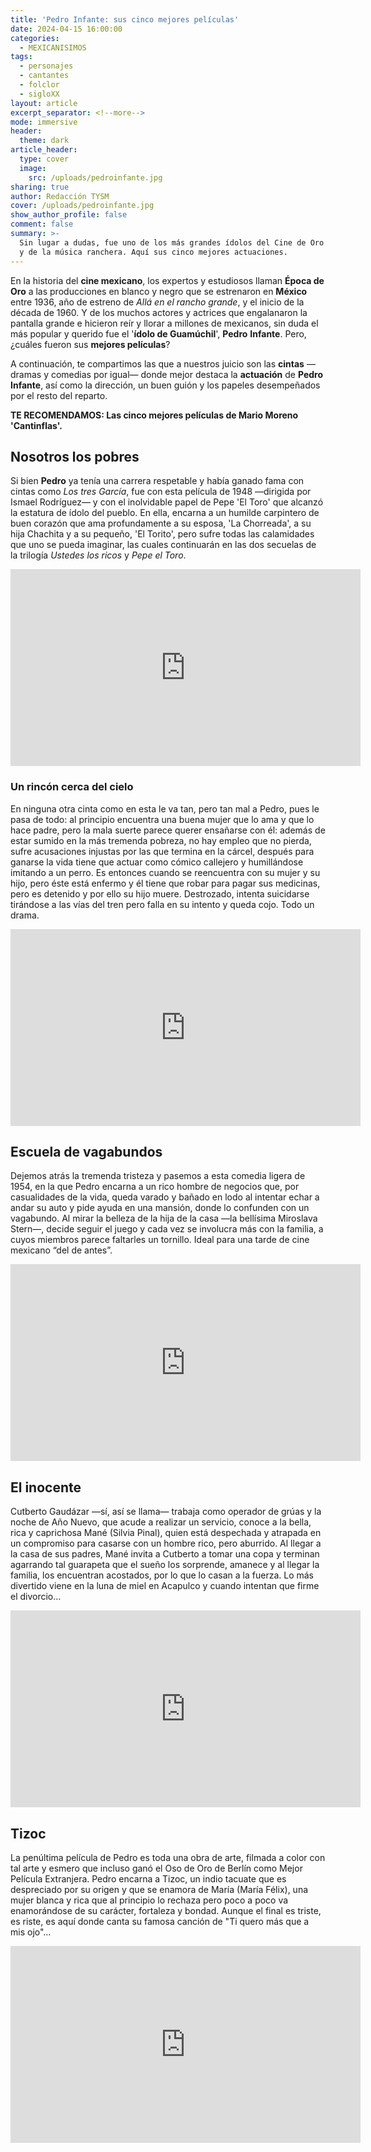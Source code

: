 ```yaml
---
title: 'Pedro Infante: sus cinco mejores películas'
date: 2024-04-15 16:00:00
categories:
  - MEXICANISIMOS
tags:
  - personajes
  - cantantes
  - folclor
  - sigloXX
layout: article
excerpt_separator: <!--more-->
mode: immersive
header:
  theme: dark
article_header:
  type: cover
  image:
    src: /uploads/pedroinfante.jpg
sharing: true
author: Redacción TYSM
cover: /uploads/pedroinfante.jpg
show_author_profile: false
comment: false
summary: >-
  Sin lugar a dudas, fue uno de los más grandes ídolos del Cine de Oro mexicano
  y de la música ranchera. Aquí sus cinco mejores actuaciones.
---
```

En la historia del **cine mexicano**, los expertos y estudiosos llaman **Época de Oro** a las producciones en blanco y negro que se estrenaron en **México** entre 1936, año de estreno de *Allá en el rancho grande*, y el inicio de la década de 1960. Y de los muchos actores y actrices que engalanaron la pantalla grande e hicieron reír y llorar a millones de mexicanos, sin duda el más popular y querido fue el '**ídolo de Guamúchil**', **Pedro** **Infante**. Pero, ¿cuáles fueron sus **mejores películas**?

A continuación, te compartimos las que a nuestros juicio son las **cintas** —dramas y comedias por igual— donde mejor destaca la **actuación** de **Pedro Infante**, así como la dirección, un buen guión y los papeles desempeñados por el resto del reparto.

**TE RECOMENDAMOS: Las cinco mejores películas de Mario Moreno 'Cantinflas'.**

## Nosotros los pobres

Si bien **Pedro** ya tenía una carrera respetable y había ganado fama con cintas como *Los tres García*, fue con esta película de 1948 —dirigida por Ismael Rodríguez— y con el inolvidable papel de Pepe 'El Toro' que alcanzó la estatura de ídolo del pueblo. En ella, encarna a un humilde carpintero de buen corazón que ama profundamente a su esposa, 'La Chorreada', a su hija Chachita y a su pequeño, 'El Torito', pero sufre todas las calamidades que uno se pueda imaginar, las cuales continuarán en las dos secuelas de la trilogía *Ustedes los ricos* y *Pepe el Toro*.

<iframe width="560" height="315" src="https://www.youtube.com/embed/EdqLGTZd3NA?si=CA9udIeMyPDCJ_cD" title="YouTube video player" frameborder="0" allow="accelerometer; autoplay; clipboard-write; encrypted-media; gyroscope; picture-in-picture; web-share" referrerpolicy="strict-origin-when-cross-origin" allowfullscreen></iframe>

### Un rincón cerca del cielo

En ninguna otra cinta como en esta le va tan, pero tan mal a Pedro, pues le pasa de todo: al principio encuentra una buena mujer que lo ama y que lo hace padre, pero la mala suerte parece querer ensañarse con él: además de estar sumido en la más tremenda pobreza, no hay empleo que no pierda, sufre acusaciones injustas por las que termina en la cárcel, después para ganarse la vida tiene que actuar como cómico callejero y humillándose imitando a un perro. Es entonces cuando se reencuentra con su mujer y su hijo, pero éste está enfermo y él tiene que robar para pagar sus medicinas, pero es detenido y por ello su hijo muere. Destrozado, intenta suicidarse tirándose a las vías del tren pero falla en su intento y queda cojo. Todo un drama.

<iframe width="560" height="315" src="https://www.youtube.com/embed/qhwfXEZYJYY?si=lLLj1eTupm5XihC9" title="YouTube video player" frameborder="0" allow="accelerometer; autoplay; clipboard-write; encrypted-media; gyroscope; picture-in-picture; web-share" referrerpolicy="strict-origin-when-cross-origin" allowfullscreen></iframe>

## Escuela de vagabundos

Dejemos atrás la tremenda tristeza y pasemos a esta comedia ligera de 1954, en la que Pedro encarna a un rico hombre de negocios que, por casualidades de la vida, queda varado y bañado en lodo al intentar echar a andar su auto y pide ayuda en una mansión, donde lo confunden con un vagabundo. Al mirar la belleza de la hija de la casa —la bellísima Miroslava Stern—, decide seguir el juego y cada vez se involucra más con la familia, a cuyos miembros parece faltarles un tornillo. Ideal para una tarde de cine mexicano “del de antes”.

<iframe width="560" height="315" src="https://www.youtube.com/embed/S0NkKSC5yDE?si=k_p1lA2sbYCHhEqr" title="YouTube video player" frameborder="0" allow="accelerometer; autoplay; clipboard-write; encrypted-media; gyroscope; picture-in-picture; web-share" referrerpolicy="strict-origin-when-cross-origin" allowfullscreen></iframe>

## El inocente

Cutberto Gaudázar —sí, así se llama— trabaja como operador de grúas y la noche de Año Nuevo, que acude a realizar un servicio, conoce a la bella, rica y caprichosa Mané (Silvia Pinal), quien está despechada y atrapada en un compromiso para casarse con un hombre rico, pero aburrido. Al llegar a la casa de sus padres, Mané invita a Cutberto a tomar una copa y terminan agarrando tal guarapeta que el sueño los sorprende, amanece y al llegar la familia, los encuentran acostados, por lo que lo casan a la fuerza. Lo más divertido viene en la luna de miel en Acapulco y cuando intentan que firme el divorcio…

<iframe width="560" height="315" src="https://www.youtube.com/embed/ncq7oxxQBmE?si=kbbNoY_lZTZ_ObNk" title="YouTube video player" frameborder="0" allow="accelerometer; autoplay; clipboard-write; encrypted-media; gyroscope; picture-in-picture; web-share" referrerpolicy="strict-origin-when-cross-origin" allowfullscreen></iframe>

## Tizoc

La penúltima película de Pedro es toda una obra de arte, filmada a color con tal arte y esmero que incluso ganó el Oso de Oro de Berlín como Mejor Película Extranjera. Pedro encarna a Tizoc, un indio tacuate que es despreciado por su origen y que se enamora de María (María Félix), una mujer blanca y rica que al principio lo rechaza pero poco a poco va enamorándose de su carácter, fortaleza y bondad. Aunque el final es triste, es riste, es aquí donde canta su famosa canción de "Ti quero más que a mis ojo"…

<iframe width="560" height="315" src="https://www.youtube.com/embed/rtW5BprhpXg?si=ljrb9w7qUu-A8Mxj" title="YouTube video player" frameborder="0" allow="accelerometer; autoplay; clipboard-write; encrypted-media; gyroscope; picture-in-picture; web-share" referrerpolicy="strict-origin-when-cross-origin" allowfullscreen></iframe>

&nbsp;
